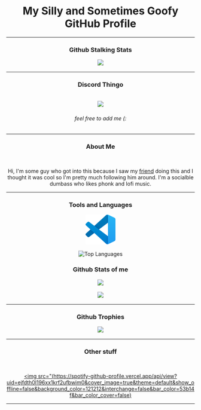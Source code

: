 <div align="center">

# My Silly and Sometimes Goofy GitHub Profile

<hr style="page-break-after: always; border-color: #98FF98;">

### Github Stalking Stats

[<img src="https://komarev.com/ghpvc/?username=SugnaXD">](https://www.youtube.com/watch?v=dQw4w9WgXcQ)

<hr style="page-break-after: always; border-color: #98FF98;">

### Discord Thingo 

</br>
<img src="https://discord.c99.nl/widget/theme-3/603554299485880331.png">

###### feel free to add me   (:
<hr style="page-break-after: always; border-color: #98FF98;">

### About Me
</br>

Hi, I'm some guy who got into this because I saw my [friend](https://github.com/Kathund) doing this and I thought it was cool so I'm pretty much following him around.
I'm a socialble dumbass who likes phonk and lofi music.
<hr style="page-break-after: always; border-color: #98FF98;">

### Tools and Languages
[<img src="https://github.com/SugnaXD/SugnaXD/blob/main/assests/icons/visual_studio_code.png?raw=true" width="80" height="80">](https://code.visualstudio.com/)

![Top Languages](https://github-readme-stats.vercel.app/api/top-langs/?username=SugnaXD)
### Github Stats of me
[<img src="https://github-readme-stats.vercel.app/api?username=SugnaXD&count_private=true&include_all_commits=true&show_icons=true&title_color=007bff&text_color=e7e7e7&icon_color=#00FFFFf&bg_color=#FF0000)">](https://simple.wikipedia.org/wiki/Grade_(education))

[<img src="https://github-readme-streak-stats.herokuapp.com/?user=SugnaXD&hide_border=true">](https://www.urbandictionary.com/define.php?term=Streak)
<hr style="page-break-after: always; border-color: #98FF98;">
  
### Github Trophies
[<img src="https://github-profile-trophy.vercel.app/?username=SugnaXD&theme=discord&no-frame=true&no-bg=false&margin-w=4">](https://en.wiktionary.org/wiki/trophy)

<hr style="page-break-after: always; border-color: #98FF98;">

### Other stuff
<p>
</br>

[<img src="(https://spotify-github-profile.vercel.app/api/view?uid=ejfdth0l196xx1krf2ufbwim0&cover_image=true&theme=default&show_offline=false&background_color=121212&interchange=false&bar_color=53b14f&bar_color_cover=false)](https://spotify-github-profile.vercel.app/api/view?uid=ejfdth0l196xx1krf2ufbwim0&redirect=true)

<hr style="page-break-after: always; border-color: #98FF98;">
</div>